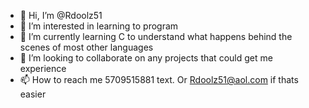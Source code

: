 - 👋 Hi, I’m @Rdoolz51
- 👀 I’m interested in learning to program 
- 🌱 I’m currently learning C to understand what happens behind the scenes of most other languages 
- 💞️ I’m looking to collaborate on any projects that could get me experience 
- 📫 How to reach me 5709515881 text. Or Rdoolz51@aol.com if thats easier

<!---
Rdoolz51/Rdoolz51 is a ✨ special ✨ repository because its `README.md` (this file) appears on your GitHub profile.
You can click the Preview link to take a look at your changes.
--->
